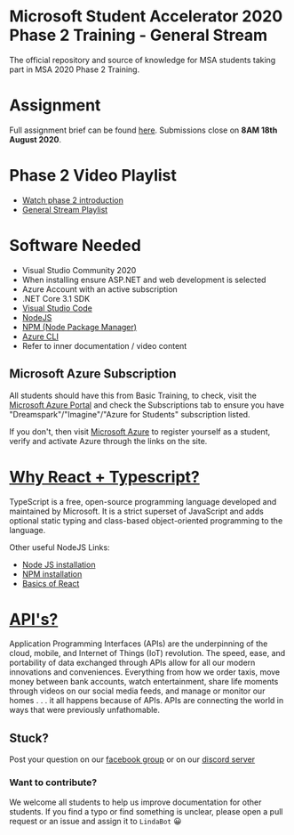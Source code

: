 # Microsoft Student Accelerator 2020 Phase 2 Training - General Stream
The official repository and source of knowledge for MSA students taking part in MSA 2020 Phase 2 Training. 

# Assignment
Full assignment brief can be found [here](0-Assessment/Assessment.pdf). Submissions close on **8AM 18th August 2020**.

# Phase 2 Video Playlist
* [Watch phase 2 introduction](https://youtu.be/asH2eKlDJ9w)
* [General Stream Playlist](https://www.youtube.com/playlist?list=PLYCDbAy3AHGbgMRG3yYkjJKIXR1M5SOun)

# Software Needed

* Visual Studio Community 2020
* When installing ensure ASP.NET and web development is selected
* Azure Account with an active subscription
* .NET Core 3.1 SDK
* [Visual Studio Code](https://code.visualstudio.com/download)
* [NodeJS](https://nodejs.org/en/download/)
* [NPM (Node Package Manager)](https://www.npmjs.com/get-npm)
* [Azure CLI](https://docs.microsoft.com/en-us/cli/azure/install-azure-cli?view=azure-cli-latest)
* Refer to inner documentation / video content

## Microsoft Azure Subscription

All students should have this from Basic Training, to check, visit the [Microsoft Azure Portal](http://portal.azure.com) and check the Subscriptions tab to ensure you have "Dreamspark"/"Imagine"/"Azure for Students" subscription listed.

If you don't, then visit [Microsoft Azure](https://azure.microsoft.com/en-us/free/students/) to register yourself as a student, verify and activate Azure through the links on the site.

# [Why React + Typescript?](https://blog.logrocket.com/how-why-a-guide-to-using-typescript-with-react-fffb76c61614)

TypeScript is a free, open-source programming language developed and maintained by Microsoft. It is a strict superset of JavaScript and adds optional static typing and class-based object-oriented programming to the language.

Other useful NodeJS Links:

* [Node JS installation](https://nodejs.org/en/)
* [NPM installation](https://www.npmjs.com/)
* [Basics of React](https://reactjs.org/docs/hello-world.html)

# [API's?](https://www-01.ibm.com/common/ssi/cgi-bin/ssialias?htmlfid=WSM14025USEN)

Application Programming Interfaces (APIs) are the underpinning of the cloud, mobile, and Internet of Things (IoT) revolution. The speed, ease, and portability of data exchanged through APIs allow for all our modern innovations and conveniences. Everything from how we order taxis, move money between bank accounts, watch entertainment, share life moments through videos on our social media feeds, and manage or monitor our homes . . . it all happens because of APIs. APIs are connecting the world in ways that were previously unfathomable.

## Stuck? 
Post your question on our [facebook group](https://aka.ms/nzmsa) or on our [discord server](https://discord.gg/c4Y5SAZ)

### Want to contribute? 
We welcome all students to help us improve documentation for other students. If you find a typo or find something is unclear, please open a pull request or an issue and assign it to `LindaBot` 😀